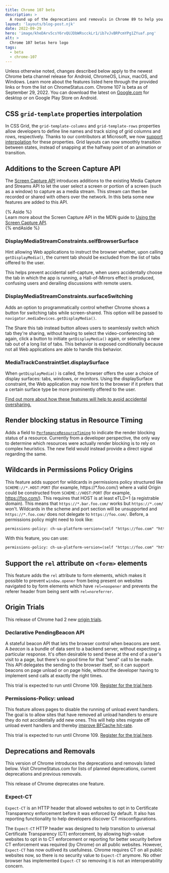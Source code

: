```yaml
---
title: Chrome 107 beta
description: >
  A round up of the deprecations and removals in Chrome 89 to help you plan.
layout: 'layouts/blog-post.njk'
date: 2022-09-29
hero: 'image/kheDArv5csY6rvQUJDbWRscckLr1/ib7vJvBRPcmYPg1ZYuaf.png'
alt: >
  Chrome 107 betas hero logo
tags:
  - beta
  - chrome-107
---
```


Unless otherwise noted, changes described below apply to the newest Chrome beta channel release for Android, ChromeOS, Linux, macOS, and Windows. Learn more about the features listed here through the provided links or from the list on ChromeStatus.com. Chrome 107 is beta as of September 29, 2022. You can download the latest on [Google.com](https://www.google.com/chrome/beta/) for desktop or on Google Play Store on Android.

## CSS `grid-template` properties interpolation

In CSS Grid, the `grid-template-columns` and `grid-template-rows` properties allow developers to define line names and track sizing of grid columns and rows, respectively. Thanks to our contributors at Microsoft, we now [support interpolation](https://www.chromestatus.com/feature/6037871692611584) for these properties. Grid layouts can now smoothly transition between states, instead of snapping at the halfway point of an animation or transition. 

## Additions to the Screen Capture API

The [Screen Capture API]([https://w3c.github.io/mediacapture-screen-share/](https://w3c.github.io/mediacapture-screen-share/)) introduces additions to the existing Media Capture and Streams API to let the user select a screen or portion of a screen (such as a window) to capture as a media stream. This stream can then be recorded or shared with others over the network. In this beta some new features are added to this API.

{% Aside %}  
Learn more about the Screen Capture API in the MDN guide to [Using the Screen Capture API](https://developer.mozilla.org/docs/Web/API/Screen_Capture_API/Using_Screen_Capture).   
{% endAside %}

### DisplayMediaStreamConstraints.selfBrowserSurface

Hint allowing Web applications to instruct the browser whether, upon calling `getDisplayMedia()`, the current tab should be excluded from the list of tabs offered to the user. 

This helps prevent accidental self-capture, when users accidentally choose the tab in which the app is running, a Hall-of-Mirrors effect is produced, confusing users and derailing discussions with remote users.

### DisplayMediaStreamConstraints.surfaceSwitching

Adds an option to programmatically control whether Chrome shows a button for switching tabs while screen-shared. This option will be passed to `navigator.mediaDevices.getDisplayMedia()`. 

The Share this tab instead button allows users to seamlessly switch which tab they're sharing, without having to select the video-conferencing tab again, click a button to initiate `getDisplayMedia()` again, or selecting a new tab out of a long list of tabs. This behavior is exposed conditionally because not all Web applications are able to handle this behavior. 

### MediaTrackConstraintSet.displaySurface

When `getDisplayMedia()` is called, the browser offers the user a choice of display surfaces: tabs, windows, or monitors. Using the displaySurface constraint, the Web application may now hint to the browser if it prefers that a certain surface type be more prominently offered to the user. 

[Find out more about how these features will help to avoid accidental oversharing.](/blog/avoiding-oversharing-when-screen-sharing/)

## Render blocking status in Resource Timing

Adds a field to [`PerfomanceResourceTiming`](https://developer.mozilla.org/docs/Web/API/PerformanceResourceTiming) to indicate the render blocking status of a resource. Currently from a developer perspective, the only way to determine which resources were actually render blocking is to rely on complex heuristics. The new field would instead provide a direct signal regarding the same.

## Wildcards in Permissions Policy Origins

This feature adds support for wildcards in permissions policy structured like `SCHEME://*.HOST:PORT` (for example, https://*.foo.com/) where a valid Origin could be constructed from `SCHEME://HOST:PORT` (for example, https://foo.com/). This requires that HOST is at least eTLD+1 (a registrable domain). This means that `https://*.bar.foo.com/` works but `https://*.com/` won't. Wildcards in the scheme and port section will be unsupported and `https://*.foo.com/` does not delegate to `https://foo.com/`. Before, a permissions policy might need to look like: 

```txt
permissions-policy: ch-ua-platform-version=(self "https://foo.com" "https://cdn1.foo.com" "https://cdn2.foo.com")   
```

With this feature, you can use: 

```txt 
permissions-policy: ch-ua-platform-version=(self "https://foo.com" "https://*.foo.com")   
```

## Support the `rel` attribute on `<form>` elements

This feature adds the `rel` attribute to form elements, which makes it possible to prevent `window.opener` from being present on websites navigated to by form elements which have `rel=noopener` and prevents the referer header from being sent with `rel=noreferrer`.

## Origin Trials

This release of Chrome had 2 new [origin trials](/docs/web-platform/origin-trials/).

### Declarative PendingBeacon API

A stateful beacon API that lets the browser control when beacons are sent. A _beacon_ is a bundle of data sent to a backend server, without expecting a particular response. It's often desirable to send these at the end of a user's visit to a page, but there's no good time for that "send" call to be made. This API delegates the sending to the browser itself, so it can support beacons on page unload or on page hide, without the developer having to implement send calls at exactly the right times.

This trial is expected to run until Chrome 109. [Register for the trial here](/origintrials/#/register_trial/1581889369113886721).

### Permissions-Policy: unload

This feature allows pages to disable the running of unload event handlers. The goal is to allow sites that have removed all unload handlers to ensure they do not accidentally add new ones. This will help sites migrate off unload event handlers and thereby [improve BFCache hit-rate](https://web.dev/bfcache/#never-use-the-unload-event).

This trial is expected to run until Chrome 109. [Register for the trial here](/origintrials/#/view_trial/1012184016251518977).

## Deprecations and Removals

This version of Chrome introduces the deprecations and removals listed below. Visit ChromeStatus.com for lists of planned deprecations, current deprecations and previous removals.

This release of Chrome deprecates one feature.

### Expect-CT

`Expect-CT` is an HTTP header that allowed websites to opt in to Certificate Transparency enforcement before it was enforced by default. It also has reporting functionality to help developers discover CT misconfigurations.

The `Expect-CT` HTTP header was designed to help transition to universal Certificate Transparency (CT) enforcement, by allowing high-value websites to opt in to CT enforcement or reporting for better security before CT enforcement was required (by Chrome) on all public websites. However, `Expect-CT` has now outlived its usefulness. Chrome requires CT on all public websites now, so there is no security value to `Expect-CT` anymore. No other browser has implemented `Expect-CT` so removing it is not an interoperability concern.